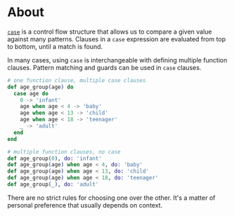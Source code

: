 # About

[`case`][case] is a control flow structure that allows us to compare a given value against many patterns. Clauses in a `case` expression are evaluated from top to bottom, until a match is found.

In many cases, using `case` is interchangeable with defining multiple function clauses. Pattern matching and guards can be used in `case` clauses.

```elixir
# one function clause, multiple case clauses
def age_group(age) do
  case age do
    0 -> 'infant'
    age when age < 4 -> 'baby'
    age when age < 13 -> 'child'
    age when age < 18 -> 'teenager'
    _ -> 'adult'
  end
end

# multiple function clauses, no case
def age_group(0), do: 'infant'
def age_group(age) when age < 4, do: 'baby'
def age_group(age) when age < 13, do: 'child'
def age_group(age) when age < 18, do: 'teenager'
def age_group(_), do: 'adult'
```

There are no strict rules for choosing one over the other. It's a matter of personal preference that usually depends on context.

[case]: https://hexdocs.pm/elixir/Kernel.SpecialForms.html#case/2
